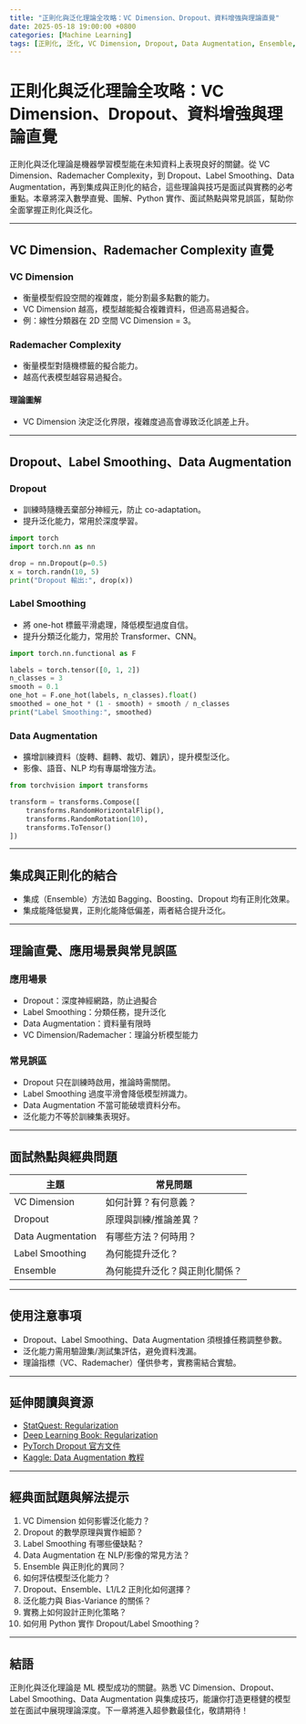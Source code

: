 ```yaml
---
title: "正則化與泛化理論全攻略：VC Dimension、Dropout、資料增強與理論直覺"
date: 2025-05-18 19:00:00 +0800
categories: [Machine Learning]
tags: [正則化, 泛化, VC Dimension, Dropout, Data Augmentation, Ensemble, Regularization]
---
```


# 正則化與泛化理論全攻略：VC Dimension、Dropout、資料增強與理論直覺

正則化與泛化理論是機器學習模型能在未知資料上表現良好的關鍵。從 VC Dimension、Rademacher Complexity，到 Dropout、Label Smoothing、Data Augmentation，再到集成與正則化的結合，這些理論與技巧是面試與實務的必考重點。本章將深入數學直覺、圖解、Python 實作、面試熱點與常見誤區，幫助你全面掌握正則化與泛化。

---

## VC Dimension、Rademacher Complexity 直覺

### VC Dimension

- 衡量模型假設空間的複雜度，能分割最多點數的能力。
- VC Dimension 越高，模型越能擬合複雜資料，但過高易過擬合。
- 例：線性分類器在 2D 空間 VC Dimension = 3。

### Rademacher Complexity

- 衡量模型對隨機標籤的擬合能力。
- 越高代表模型越容易過擬合。

#### 理論圖解

- VC Dimension 決定泛化界限，複雜度過高會導致泛化誤差上升。

---

## Dropout、Label Smoothing、Data Augmentation

### Dropout

- 訓練時隨機丟棄部分神經元，防止 co-adaptation。
- 提升泛化能力，常用於深度學習。

```python
import torch
import torch.nn as nn

drop = nn.Dropout(p=0.5)
x = torch.randn(10, 5)
print("Dropout 輸出:", drop(x))
```

### Label Smoothing

- 將 one-hot 標籤平滑處理，降低模型過度自信。
- 提升分類泛化能力，常用於 Transformer、CNN。

```python
import torch.nn.functional as F

labels = torch.tensor([0, 1, 2])
n_classes = 3
smooth = 0.1
one_hot = F.one_hot(labels, n_classes).float()
smoothed = one_hot * (1 - smooth) + smooth / n_classes
print("Label Smoothing:", smoothed)
```

### Data Augmentation

- 擴增訓練資料（旋轉、翻轉、裁切、雜訊），提升模型泛化。
- 影像、語音、NLP 均有專屬增強方法。

```python
from torchvision import transforms

transform = transforms.Compose([
    transforms.RandomHorizontalFlip(),
    transforms.RandomRotation(10),
    transforms.ToTensor()
])
```

---

## 集成與正則化的結合

- 集成（Ensemble）方法如 Bagging、Boosting、Dropout 均有正則化效果。
- 集成能降低變異，正則化能降低偏差，兩者結合提升泛化。

---

## 理論直覺、應用場景與常見誤區

### 應用場景

- Dropout：深度神經網路，防止過擬合
- Label Smoothing：分類任務，提升泛化
- Data Augmentation：資料量有限時
- VC Dimension/Rademacher：理論分析模型能力

### 常見誤區

- Dropout 只在訓練時啟用，推論時需關閉。
- Label Smoothing 過度平滑會降低模型辨識力。
- Data Augmentation 不當可能破壞資料分布。
- 泛化能力不等於訓練集表現好。

---

## 面試熱點與經典問題

| 主題              | 常見問題                       |
| ----------------- | ------------------------------ |
| VC Dimension      | 如何計算？有何意義？           |
| Dropout           | 原理與訓練/推論差異？          |
| Data Augmentation | 有哪些方法？何時用？           |
| Label Smoothing   | 為何能提升泛化？               |
| Ensemble          | 為何能提升泛化？與正則化關係？ |

---

## 使用注意事項

* Dropout、Label Smoothing、Data Augmentation 須根據任務調整參數。
* 泛化能力需用驗證集/測試集評估，避免資料洩漏。
* 理論指標（VC、Rademacher）僅供參考，實務需結合實驗。

---

## 延伸閱讀與資源

* [StatQuest: Regularization](https://www.youtube.com/c/joshstarmer)
* [Deep Learning Book: Regularization](https://www.deeplearningbook.org/contents/regularization.html)
* [PyTorch Dropout 官方文件](https://pytorch.org/docs/stable/generated/torch.nn.Dropout.html)
* [Kaggle: Data Augmentation 教程](https://www.kaggle.com/code/ashishpatel26/data-augmentation-techniques-for-image-classification)

---

## 經典面試題與解法提示

1. VC Dimension 如何影響泛化能力？
2. Dropout 的數學原理與實作細節？
3. Label Smoothing 有哪些優缺點？
4. Data Augmentation 在 NLP/影像的常見方法？
5. Ensemble 與正則化的異同？
6. 如何評估模型泛化能力？
7. Dropout、Ensemble、L1/L2 正則化如何選擇？
8. 泛化能力與 Bias-Variance 的關係？
9. 實務上如何設計正則化策略？
10. 如何用 Python 實作 Dropout/Label Smoothing？

---

## 結語

正則化與泛化理論是 ML 模型成功的關鍵。熟悉 VC Dimension、Dropout、Label Smoothing、Data Augmentation 與集成技巧，能讓你打造更穩健的模型並在面試中展現理論深度。下一章將進入超參數最佳化，敬請期待！
